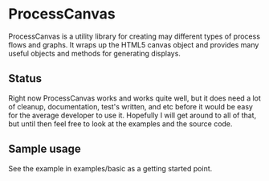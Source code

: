 ProcessCanvas
==========

ProcessCanvas is a utility library for creating may different types of process flows and graphs.  It wraps up the HTML5 canvas object and provides many useful objects and methods for generating displays.

Status
-------

Right now ProcessCanvas works and works quite well, but it does need a lot of cleanup, documentation, test's written, and etc before it would be easy for the average developer to use it.  Hopefully I will get around to all of that, but until then feel free to look at the examples and the source code.

Sample usage
------------

See the example in examples/basic as a getting started point.

